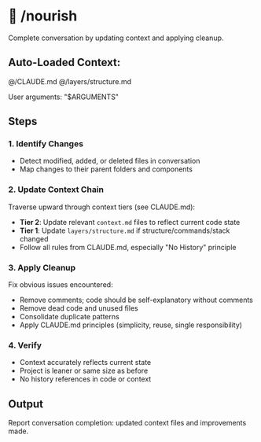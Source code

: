 # 🍃 /nourish

Complete conversation by updating context and applying cleanup.

## Auto-Loaded Context:

@/CLAUDE.md
@/layers/structure.md

User arguments: "$ARGUMENTS"

## Steps

### 1. Identify Changes

- Detect modified, added, or deleted files in conversation
- Map changes to their parent folders and components

### 2. Update Context Chain

Traverse upward through context tiers (see CLAUDE.md):

- **Tier 2**: Update relevant `context.md` files to reflect current code state
- **Tier 1**: Update `layers/structure.md` if structure/commands/stack changed
- Follow all rules from CLAUDE.md, especially "No History" principle

### 3. Apply Cleanup

Fix obvious issues encountered:

- Remove comments; code should be self-explanatory without comments
- Remove dead code and unused files
- Consolidate duplicate patterns
- Apply CLAUDE.md principles (simplicity, reuse, single responsibility)

### 4. Verify

- Context accurately reflects current state
- Project is leaner or same size as before
- No history references in code or context

## Output

Report conversation completion: updated context files and improvements made.
